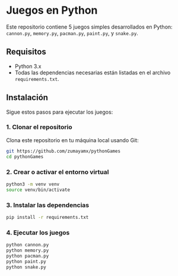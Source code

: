 # Juegos en Python

Este repositorio contiene 5 juegos simples desarrollados en Python: `cannon.py`, `memory.py`, `pacman.py`, `paint.py`, y `snake.py`.

## Requisitos

- Python 3.x
- Todas las dependencias necesarias están listadas en el archivo `requirements.txt`.

## Instalación

Sigue estos pasos para ejecutar los juegos:

### 1. Clonar el repositorio

Clona este repositorio en tu máquina local usando Git:

```bash
git https://github.com/zumayamx/pythonGames
cd pythonGames
```

### 2. Crear o activar el entorno virtual

```bash
python3 -m venv venv
source venv/bin/activate
```

### 3. Instalar las dependencias
```bash
pip install -r requirements.txt
```

### 4. Ejecutar los juegos

```bash
python cannon.py
python memory.py
python pacman.py
python paint.py
python snake.py
```